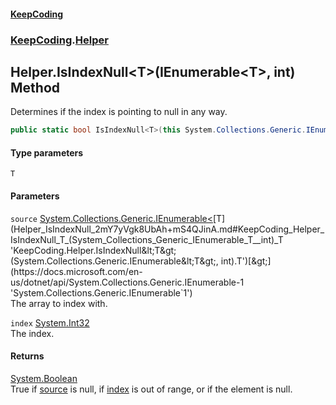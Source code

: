 #### [KeepCoding](index.md 'index')
### [KeepCoding](KeepCoding.md 'KeepCoding').[Helper](Helper.md 'KeepCoding.Helper')
## Helper.IsIndexNull&lt;T&gt;(IEnumerable&lt;T&gt;, int) Method
Determines if the index is pointing to null in any way.  
```csharp
public static bool IsIndexNull<T>(this System.Collections.Generic.IEnumerable<T> source, int index);
```
#### Type parameters
<a name='KeepCoding_Helper_IsIndexNull_T_(System_Collections_Generic_IEnumerable_T__int)_T'></a>
`T`  
  
#### Parameters
<a name='KeepCoding_Helper_IsIndexNull_T_(System_Collections_Generic_IEnumerable_T__int)_source'></a>
`source` [System.Collections.Generic.IEnumerable&lt;](https://docs.microsoft.com/en-us/dotnet/api/System.Collections.Generic.IEnumerable-1 'System.Collections.Generic.IEnumerable`1')[T](Helper_IsIndexNull_2mY7yVgk8UbAh+mS4QJinA.md#KeepCoding_Helper_IsIndexNull_T_(System_Collections_Generic_IEnumerable_T__int)_T 'KeepCoding.Helper.IsIndexNull&lt;T&gt;(System.Collections.Generic.IEnumerable&lt;T&gt;, int).T')[&gt;](https://docs.microsoft.com/en-us/dotnet/api/System.Collections.Generic.IEnumerable-1 'System.Collections.Generic.IEnumerable`1')  
The array to index with.
  
<a name='KeepCoding_Helper_IsIndexNull_T_(System_Collections_Generic_IEnumerable_T__int)_index'></a>
`index` [System.Int32](https://docs.microsoft.com/en-us/dotnet/api/System.Int32 'System.Int32')  
The index.
  
#### Returns
[System.Boolean](https://docs.microsoft.com/en-us/dotnet/api/System.Boolean 'System.Boolean')  
True if [source](Helper_IsIndexNull_2mY7yVgk8UbAh+mS4QJinA.md#KeepCoding_Helper_IsIndexNull_T_(System_Collections_Generic_IEnumerable_T__int)_source 'KeepCoding.Helper.IsIndexNull&lt;T&gt;(System.Collections.Generic.IEnumerable&lt;T&gt;, int).source') is null, if [index](Helper_IsIndexNull_2mY7yVgk8UbAh+mS4QJinA.md#KeepCoding_Helper_IsIndexNull_T_(System_Collections_Generic_IEnumerable_T__int)_index 'KeepCoding.Helper.IsIndexNull&lt;T&gt;(System.Collections.Generic.IEnumerable&lt;T&gt;, int).index') is out of range, or if the element is null.

